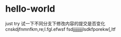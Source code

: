 # hello-world
just try
试一下不同分支下修改内容的提交是否变化
cnskdjfnmnfkm,re;l.fgl.efwsf
fsdjjjjjjjjjlsdkfporekw[,ltf
